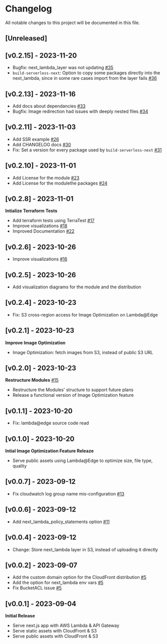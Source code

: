 # Changelog

All notable changes to this project will be documented in this file.

## [Unreleased]

## [v0.2.15] - 2023-11-20

* Bugfix: next_lambda_layer was not updating [#35](https://github.com/Nexode-Consulting/terraform-aws-nextjs-serverless/pull/35)
* `build-serverless-next`: Option to copy some packages directly into the next_lambda, since in some rare cases import from the layer fails [#36](https://github.com/Nexode-Consulting/terraform-aws-nextjs-serverless/pull/36)


## [v0.2.13] - 2023-11-16

* Add docs about dependancies [#33](https://github.com/Nexode-Consulting/terraform-aws-nextjs-serverless/pull/33)
* Bugfix: Image redirection had issues with deeply nested files [#34](https://github.com/Nexode-Consulting/terraform-aws-nextjs-serverless/pull/34)


## [v0.2.11] - 2023-11-03

* Add SSR example [#26](https://github.com/Nexode-Consulting/terraform-aws-nextjs-serverless/pull/26)
* Add CHANGELOG docs [#30](https://github.com/Nexode-Consulting/terraform-aws-nextjs-serverless/pull/30)
* Fix: Set a version for every package used by `build-serverless-next` [#31](https://github.com/Nexode-Consulting/terraform-aws-nextjs-serverless/pull/31)


## [v0.2.10] - 2023-11-01

* Add License for the module [#23](https://github.com/Nexode-Consulting/terraform-aws-nextjs-serverless/pull/23)
* Add License for the modulethe packages [#24](https://github.com/Nexode-Consulting/terraform-aws-nextjs-serverless/pull/24)


## [v0.2.8] - 2023-11-01

**Intialize Terraform Tests**

* Add terraform tests using TerraTest [#17](https://github.com/Nexode-Consulting/terraform-aws-nextjs-serverless/pull/17)
* Improve visualizations [#18](https://github.com/Nexode-Consulting/terraform-aws-nextjs-serverless/pull/18)
* Improved Documentation [#22](https://github.com/Nexode-Consulting/terraform-aws-nextjs-serverless/pull/22)


## [v0.2.6] - 2023-10-26

* Improve visualizations [#16](https://github.com/Nexode-Consulting/terraform-aws-nextjs-serverless/pull/16)


## [v0.2.5] - 2023-10-26

* Add visualization diagrams for the module and the distribution


## [v0.2.4] - 2023-10-23

* Fix: S3 cross-region access for Image Optimization on Lambda@Edge


## [v0.2.1] - 2023-10-23

**Improve Image Optimization**

* Image Optimization: fetch images from S3, instead of public S3 URL


## [v0.2.0] - 2023-10-23

**Restructure Modules** [#15](https://github.com/Nexode-Consulting/terraform-aws-nextjs-serverless/pull/15)

* Restructure the Modules' structure to support future plans
* Release a functional version of Image Optimization feature


## [v0.1.1] - 2023-10-20

* Fix: lambda@edge source code read


## [v0.1.0] - 2023-10-20

**Intial Image Optimization Feature Releaze**

* Serve public assets using Lambda@Edge to optimize size, file type, quality


## [v0.0.7] - 2023-09-12

* Fix cloudwatch log group name mis-configuration [#13](https://github.com/Nexode-Consulting/terraform-aws-nextjs-serverless/pull/13)


## [v0.0.6] - 2023-09-12

* Add next_lambda_policy_statements option [#11](https://github.com/Nexode-Consulting/terraform-aws-nextjs-serverless/pull/11)


## [v0.0.4] - 2023-09-12

* Change: Store next_lambda layer in S3, instead of uploading it directly


## [v0.0.2] - 2023-09-07

* Add the custom domain option for the CloudFront distribution [#5](https://github.com/Nexode-Consulting/terraform-aws-nextjs-serverless/pull/5)
* Add the option for next_lambda env vars [#5](https://github.com/Nexode-Consulting/terraform-aws-nextjs-serverless/pull/5)
* Fix BucketACL issue [#5](https://github.com/Nexode-Consulting/terraform-aws-nextjs-serverless/pull/5)


## [v0.0.1] - 2023-09-04

**Initial Release**

* Serve next.js app with AWS Lambda & API Gateway
* Serve static assets with CloudFront & S3
* Serve public assets with CloudFront & S3
